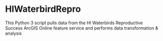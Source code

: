 # HIWaterbirdRepro
This Python 3 script pulls data from the HI Waterbirds Reproductive Success ArcGIS Online feature service and performs data transformation &amp; analysis
